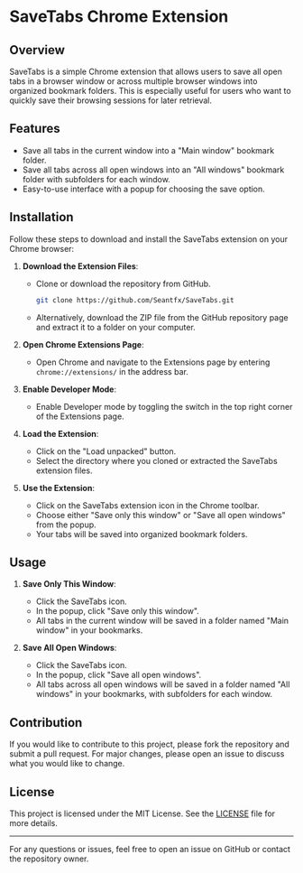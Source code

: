 # SaveTabs Chrome Extension

## Overview

SaveTabs is a simple Chrome extension that allows users to save all open tabs in a browser window or across multiple browser windows into organized bookmark folders. This is especially useful for users who want to quickly save their browsing sessions for later retrieval.

## Features

- Save all tabs in the current window into a "Main window" bookmark folder.
- Save all tabs across all open windows into an "All windows" bookmark folder with subfolders for each window.
- Easy-to-use interface with a popup for choosing the save option.

## Installation

Follow these steps to download and install the SaveTabs extension on your Chrome browser:

1. **Download the Extension Files**:
   - Clone or download the repository from GitHub.
     ```sh
     git clone https://github.com/Seantfx/SaveTabs.git
     ```
   - Alternatively, download the ZIP file from the GitHub repository page and extract it to a folder on your computer.

2. **Open Chrome Extensions Page**:
   - Open Chrome and navigate to the Extensions page by entering `chrome://extensions/` in the address bar.

3. **Enable Developer Mode**:
   - Enable Developer mode by toggling the switch in the top right corner of the Extensions page.

4. **Load the Extension**:
   - Click on the "Load unpacked" button.
   - Select the directory where you cloned or extracted the SaveTabs extension files.

5. **Use the Extension**:
   - Click on the SaveTabs extension icon in the Chrome toolbar.
   - Choose either "Save only this window" or "Save all open windows" from the popup.
   - Your tabs will be saved into organized bookmark folders.

## Usage

1. **Save Only This Window**:
   - Click the SaveTabs icon.
   - In the popup, click "Save only this window".
   - All tabs in the current window will be saved in a folder named "Main window" in your bookmarks.

2. **Save All Open Windows**:
   - Click the SaveTabs icon.
   - In the popup, click "Save all open windows".
   - All tabs across all open windows will be saved in a folder named "All windows" in your bookmarks, with subfolders for each window.

## Contribution

If you would like to contribute to this project, please fork the repository and submit a pull request. For major changes, please open an issue to discuss what you would like to change.

## License

This project is licensed under the MIT License. See the [LICENSE](LICENSE) file for more details.

---

For any questions or issues, feel free to open an issue on GitHub or contact the repository owner.

